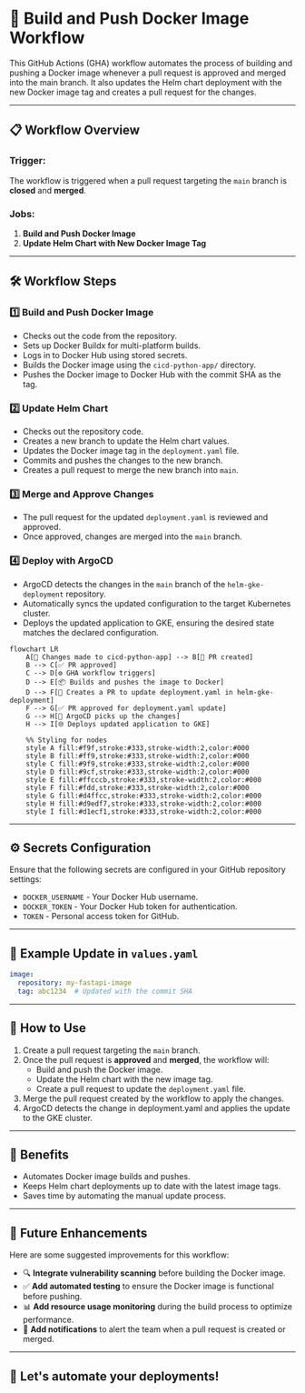 
# 🚀 Build and Push Docker Image Workflow

This GitHub Actions (GHA) workflow automates the process of building and pushing a Docker image whenever a pull request is approved and merged into the main branch. It also updates the Helm chart deployment with the new Docker image tag and creates a pull request for the changes.

---

## 📋 Workflow Overview

### **Trigger:**
The workflow is triggered when a pull request targeting the `main` branch is **closed** and **merged**.

### **Jobs:**
1. **Build and Push Docker Image**
2. **Update Helm Chart with New Docker Image Tag**

---

## 🛠️ Workflow Steps

### **1️⃣ Build and Push Docker Image**
- Checks out the code from the repository.
- Sets up Docker Buildx for multi-platform builds.
- Logs in to Docker Hub using stored secrets.
- Builds the Docker image using the `cicd-python-app/` directory.
- Pushes the Docker image to Docker Hub with the commit SHA as the tag.

### **2️⃣ Update Helm Chart**
- Checks out the repository code.
- Creates a new branch to update the Helm chart values.
- Updates the Docker image tag in the `deployment.yaml` file.
- Commits and pushes the changes to the new branch.
- Creates a pull request to merge the new branch into `main`.

### **3️⃣ Merge and Approve Changes**
- The pull request for the updated `deployment.yaml` is reviewed and approved.
- Once approved, changes are merged into the `main` branch.

### **4️⃣ Deploy with ArgoCD**
- ArgoCD detects the changes in the `main` branch of the `helm-gke-deployment` repository.
- Automatically syncs the updated configuration to the target Kubernetes cluster.
- Deploys the updated application to GKE, ensuring the desired state matches the declared configuration.


``` mermaid
flowchart LR
    A[🎨 Changes made to cicd-python-app] --> B[📝 PR created]
    B --> C[✅ PR approved]
    C --> D[⚙️ GHA workflow triggers]
    D --> E[📦 Builds and pushes the image to Docker]
    D --> F[🔄 Creates a PR to update deployment.yaml in helm-gke-deployment]
    F --> G[✅ PR approved for deployment.yaml update]
    G --> H[🚀 ArgoCD picks up the changes]
    H --> I[🌐 Deploys updated application to GKE]

    %% Styling for nodes
    style A fill:#f9f,stroke:#333,stroke-width:2,color:#000
    style B fill:#ff9,stroke:#333,stroke-width:2,color:#000
    style C fill:#9f9,stroke:#333,stroke-width:2,color:#000
    style D fill:#9cf,stroke:#333,stroke-width:2,color:#000
    style E fill:#ffcccb,stroke:#333,stroke-width:2,color:#000
    style F fill:#fdd,stroke:#333,stroke-width:2,color:#000
    style G fill:#d4ffcc,stroke:#333,stroke-width:2,color:#000
    style H fill:#d9edf7,stroke:#333,stroke-width:2,color:#000
    style I fill:#d1ecf1,stroke:#333,stroke-width:2,color:#000

```
---

## ⚙️ Secrets Configuration

Ensure that the following secrets are configured in your GitHub repository settings:
- `DOCKER_USERNAME` - Your Docker Hub username.
- `DOCKER_TOKEN` - Your Docker Hub token for authentication.
- `TOKEN` - Personal access token for GitHub.

---

## 🎨 Example Update in `values.yaml`
```yaml
image:
  repository: my-fastapi-image
  tag: abc1234  # Updated with the commit SHA
```

---

## 🔧 How to Use

1. Create a pull request targeting the `main` branch.
2. Once the pull request is **approved** and **merged**, the workflow will:
   - Build and push the Docker image.
   - Update the Helm chart with the new image tag.
   - Create a pull request to update the `deployment.yaml` file.
3. Merge the pull request created by the workflow to apply the changes.
4. ArgoCD detects the change in deployment.yaml and applies the update to the GKE cluster.  

---

## 🎯 Benefits
- Automates Docker image builds and pushes.
- Keeps Helm chart deployments up to date with the latest image tags.
- Saves time by automating the manual update process.

---

## 🔧 Future Enhancements

Here are some suggested improvements for this workflow:

- 🔍 **Integrate vulnerability scanning** before building the Docker image.
- ✅ **Add automated testing** to ensure the Docker image is functional before pushing.
- 📊 **Add resource usage monitoring** during the build process to optimize performance.
- 🚦 **Add notifications** to alert the team when a pull request is created or merged.

---

## 🚀 Let's automate your deployments!
